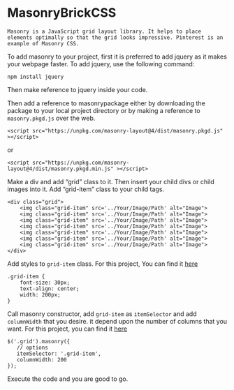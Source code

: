 # MasonryBrickCSS
`
Masonry is a JavaScript grid layout library. It helps to place elements optimally so that the grid looks impressive. Pinterest is an example of Masonry CSS.
`

To add masonry to your project, first it is preferred to add jquery as it makes your webpage faster. To add jquery, use the following command:
```
npm install jquery
```
Then make reference to jquery inside your code.

Then add a reference to masonrypackage either by downloading the package to your local project directory or by making a reference to `masonry.pkgd.js` over the web.
```
<script src="https://unpkg.com/masonry-layout@4/dist/masonry.pkgd.js" ></script>
```
or
```
<script src="https://unpkg.com/masonry-layout@4/dist/masonry.pkgd.min.js" ></script>
```

Make a div and add “grid” class to it. Then insert your child divs or child images into it. Add “grid-item” class to your child tags.
```
<div class="grid">
    <img class="grid-item" src='../Your/Image/Path' alt="Image">
    <img class="grid-item" src='../Your/Image/Path' alt="Image">
    <img class="grid-item" src='../Your/Image/Path' alt="Image">
    <img class="grid-item" src='../Your/Image/Path' alt="Image">
    <img class="grid-item" src='../Your/Image/Path' alt="Image">
    <img class="grid-item" src='../Your/Image/Path' alt="Image">
    <img class="grid-item" src='../Your/Image/Path' alt="Image">
</div>
```
Add styles to `grid-item` class. For this project, You can find it [here](https://github.com/Areeeb/MasonryBrickCSS/blob/master/styles.css)
```
.grid-item {
    font-size: 30px;
    text-align: center;
    width: 200px;
}
```
Call masonry constructor, add `grid-item` as `itemSelector` and add `columnWidth` that you desire. it depend upon the number of columns that you want. For this project, you can find it [here](https://github.com/Areeeb/MasonryBrickCSS/blob/master/default.js)
```
$('.grid').masonry({
   // options
   itemSelector: '.grid-item',
   columnWidth: 200 
});
```

Execute the code and you are good to go.

